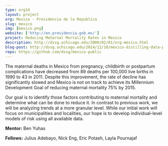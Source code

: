 ```yaml
---
type: org14
layout: project
org: Mexico - Presidencia de la Republica
slug: mexico
img: [mexico.png]
website: ['http://en.presidencia.gob.mx/']
project: Reducing Maternal Mortality Rates in Mexico
description: http://dssg.uchicago.edu/2000/02/01/org-mexico.html
blog-post: http://dssg.uchicago.edu/2014/12/10/mexico-distilling-data-policy.html
repo: https://github.com/dssg/mexico-public
---
```


<p>The maternal deaths in Mexico from pregnancy, childbirth or postpartum complications have decreased from 89 deaths per 100,000 live births in 1990 to 43 in 2011. Despite this improvement, the rate of decline has significantly slowed and Mexico is not on track to achieve its Millennium Development Goal of reducing maternal mortality 75% by 2015.
 
<p>Our goal is to identify those factors contributing to maternal mortality and determine what can be done to reduce it. In contrast to previous work, we will be analyzing trends at a more granular level. While our initial work will focus on municipalities and localities, our hope is to develop  individual-level models of risk using all available data.

<p><b>Mentor:</b> Ben Yuhas

<p><b>Fellows:</b> Julius Adebayo, Nick Eng, Eric Potash, Layla Pournajaf